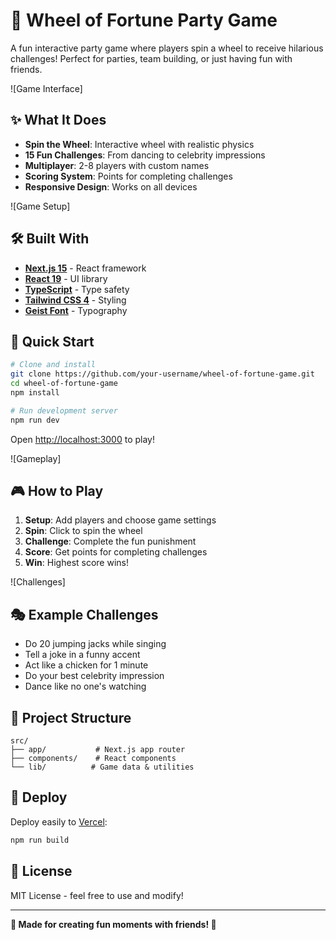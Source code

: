 # 🎡 Wheel of Fortune Party Game

A fun interactive party game where players spin a wheel to receive hilarious challenges! Perfect for parties, team building, or just having fun with friends.

![Game Interface]

## ✨ What It Does

- **Spin the Wheel**: Interactive wheel with realistic physics
- **15 Fun Challenges**: From dancing to celebrity impressions
- **Multiplayer**: 2-8 players with custom names
- **Scoring System**: Points for completing challenges
- **Responsive Design**: Works on all devices

![Game Setup]
## 🛠 Built With

- **[Next.js 15](https://nextjs.org/)** - React framework
- **[React 19](https://reactjs.org/)** - UI library
- **[TypeScript](https://www.typescriptlang.org/)** - Type safety
- **[Tailwind CSS 4](https://tailwindcss.com/)** - Styling
- **[Geist Font](https://vercel.com/font)** - Typography

## 🚀 Quick Start

```bash
# Clone and install
git clone https://github.com/your-username/wheel-of-fortune-game.git
cd wheel-of-fortune-game
npm install

# Run development server
npm run dev
```

Open [http://localhost:3000](http://localhost:3000) to play!

![Gameplay]

## 🎮 How to Play

1. **Setup**: Add players and choose game settings
2. **Spin**: Click to spin the wheel
3. **Challenge**: Complete the fun punishment
4. **Score**: Get points for completing challenges
5. **Win**: Highest score wins!

![Challenges]

## 🎭 Example Challenges

- Do 20 jumping jacks while singing
- Tell a joke in a funny accent
- Act like a chicken for 1 minute
- Do your best celebrity impression
- Dance like no one's watching

## 📁 Project Structure

```
src/
├── app/           # Next.js app router
├── components/    # React components  
└── lib/          # Game data & utilities
```

## 🚀 Deploy

Deploy easily to [Vercel](https://vercel.com):

```bash
npm run build
```

## 📄 License

MIT License - feel free to use and modify!

---

**🎊 Made for creating fun moments with friends! 🎊**
